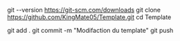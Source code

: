 git --version https://git-scm.com/downloads
git clone https://github.com/KingMate05/Template.git
cd Template

git add .
git commit -m "Modifaction du template"
git push
